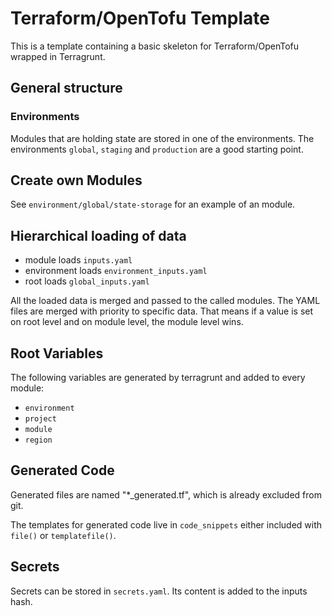 # Terraform/OpenTofu Template

This is a template containing a basic skeleton for Terraform/OpenTofu wrapped in Terragrunt.

## General structure

### Environments

Modules that are holding state are stored in one of the environments. The environments `global`, `staging` and `production` are a good starting point.

## Create own Modules

See `environment/global/state-storage` for an example of an module.

## Hierarchical loading of data

- module loads `inputs.yaml`
- environment loads `environment_inputs.yaml`
- root loads `global_inputs.yaml`

All the loaded data is merged and passed to the called modules. The YAML files are merged with priority to specific data. That means if a value is set on root level and on module level, the module level wins.

## Root Variables

The following variables are generated by terragrunt and added to every module:

- `environment`
- `project`
- `module`
- `region`

## Generated Code

Generated files are named "*_generated.tf", which is already excluded from git.

The templates for generated code live in `code_snippets` either included with `file()` or `templatefile()`.

## Secrets

Secrets can be stored in `secrets.yaml`. Its content is added to the inputs hash.
